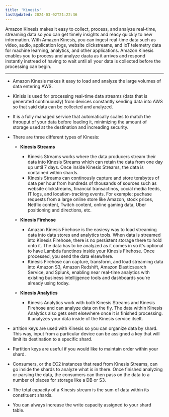 ```yaml
---
title: 'Kinesis'
lastUpdated: 2024-03-02T21:22:36
---
```


Amazon Kinesis makes it easy to collect, process, and analyze real-time, streaming data so you can get timely insights and reacy quickly to new information. With Amazon Kinesis, you can ingest real-time data such as video, audio, application logs, website clickstreams, and IoT telemetry data for machine learning, analytics, and other applications. Amazon Kinesis enables you to process and analyze daata as it arrives and respond instantly instread of having to wait until all your data is collected before the processing can begin.

---

- Amazon Kinesis makes it easy to load and analyze the large volumes of data entering AWS.

- Kinisis is used for processing real-time data streams (data that is generated continuously) from devices constantly sending data into AWS so that said data can be collected and analyzed.

- It is a fully managed service that automatically scales to match the throuput of your data before loading it, minimizing the amount of storage used at the destination and increading security.

- There are three different types of Kinesis:
    - **Kinesis Streams**
      - Kinesis Streams works where the data producers stream their data into Kinesis Streams which can retain the data from one day up until 7 days. Once inside Kinesis Streams, the data is contained within shards.
      - Kinesis Streams can continously capture and store terabytes of data per hour from hundreds of thousands of sources such as website clickstreams, financial transactinos, cocial media feeds, IT logs, and location-tracking events. For example: puchase requests from a large online store like Amazon, stock prices, Netflix content, Twitch content, online gaming data, Uber positioning and directions, etc.

    - **Kinesis Firehose**
      - Amazon Kinesis Firehose is the easiesy way to load streaming data into data stores and analytics tools. When data is streamed into Kinesis Firehose, there is no persistent storage there to hold onto it. The data has to be analyzed as it comes in so it's optional to have Lambda functinos inside your Kinesis Firehose. Once processed, you send the data elsewhere.
      - Kinesis Firehose can capture, transform, and load streaming data into Amazon S3, Amazon Redshift, Amazon Elasticsearch Service, and Splunk, enabling near real-time analytics with existing business intellijgence tools and dashboards you're already using today.

    - **Kinesis Analytics**
      - Kinesis Analytics work with both Kinesis Streams and Kinesis Firehose and can analyze data on the fly. The data within Kinesis Analytics also gets sent elsewhere once it is finished processing. It analyzes your data inside of the Kinesis service itselt.

- artition keys are used with Kinesis so you can organize data by shard. This way, input from a particular device can be assigned a key that will limit its destination to a specific shard.

- Partition keys are useful if you would like to maintain order within your shard.

- Consumers, or the EC2 instances that read from Kinesis Streams, can go inside the shards to analyze what is in there. Once finished analyzing or parsing the data, the consumers can then pass on the data to a number of places for storage like a DB or S3.

- The total capacity of a Kinesis stream is the sum of data within its constituent shards.

- You can always increase the write capacity assigned to your shard table.

